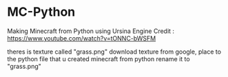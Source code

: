 # MC-Python
Making Minecraft from Python using Ursina Engine
Credit : https://www.youtube.com/watch?v=tONNC-bWSFM

theres is texture called "grass.png"
download texture from google, place to the python file that u created minecraft from python
rename it to "grass.png" 
